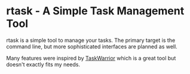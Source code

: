 # rtask - A Simple Task Management Tool

rtask is a simple tool to manage your tasks. The primary target is the
command line, but more sophisticated interfaces are planned as well.

Many features were inspired by [TaskWarrior](https://taskwarrior.org)
which is a great tool but doesn't exactly fits my needs.

